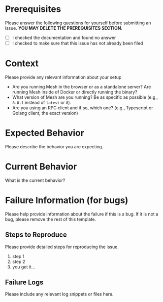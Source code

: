 # Prerequisites

Please answer the following questions for yourself before submitting an issue. **YOU MAY DELETE THE PREREQUISITES SECTION.**

- [ ] I checked the documentation and found no answer
- [ ] I checked to make sure that this issue has not already been filed

# Context

Please provide any relevant information about your setup

- Are you running Mesh in the browser or as a standalone server? Are running Mesh inside of Docker or directly running the binary?
- What version of Mesh are you running? Be as specific as possible (e.g., `8.0.1` instead of `latest` or `8`).
- Are you using an RPC client and if so, which one? (e.g., Typescript or Golang client, the exact version)

# Expected Behavior

Please describe the behavior you are expecting.

# Current Behavior

What is the current behavior?

# Failure Information (for bugs)

Please help provide information about the failure if this is a bug. If it is not a bug, please remove the rest of this template.

## Steps to Reproduce

Please provide detailed steps for reproducing the issue.

1. step 1
2. step 2
3. you get it...

## Failure Logs

Please include any relevant log snippets or files here.
